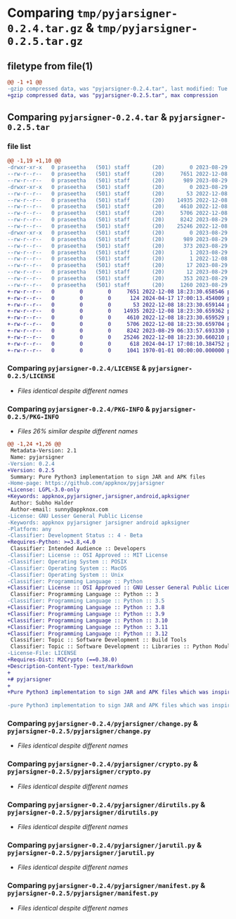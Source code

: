 # Comparing `tmp/pyjarsigner-0.2.4.tar.gz` & `tmp/pyjarsigner-0.2.5.tar.gz`

## filetype from file(1)

```diff
@@ -1 +1 @@
-gzip compressed data, was "pyjarsigner-0.2.4.tar", last modified: Tue Aug 29 06:38:56 2023, max compression
+gzip compressed data, was "pyjarsigner-0.2.5.tar", max compression
```

## Comparing `pyjarsigner-0.2.4.tar` & `pyjarsigner-0.2.5.tar`

### file list

```diff
@@ -1,19 +1,10 @@
-drwxr-xr-x   0 praseetha   (501) staff       (20)        0 2023-08-29 06:38:56.147511 pyjarsigner-0.2.4/
--rw-r--r--   0 praseetha   (501) staff       (20)     7651 2022-12-08 18:23:30.000000 pyjarsigner-0.2.4/LICENSE
--rw-r--r--   0 praseetha   (501) staff       (20)      989 2023-08-29 06:38:56.147596 pyjarsigner-0.2.4/PKG-INFO
-drwxr-xr-x   0 praseetha   (501) staff       (20)        0 2023-08-29 06:38:56.146421 pyjarsigner-0.2.4/pyjarsigner/
--rw-r--r--   0 praseetha   (501) staff       (20)       53 2022-12-08 18:23:30.000000 pyjarsigner-0.2.4/pyjarsigner/__init__.py
--rw-r--r--   0 praseetha   (501) staff       (20)    14935 2022-12-08 18:23:30.000000 pyjarsigner-0.2.4/pyjarsigner/change.py
--rw-r--r--   0 praseetha   (501) staff       (20)     4610 2022-12-08 18:23:30.000000 pyjarsigner-0.2.4/pyjarsigner/crypto.py
--rw-r--r--   0 praseetha   (501) staff       (20)     5706 2022-12-08 18:23:30.000000 pyjarsigner-0.2.4/pyjarsigner/dirutils.py
--rw-r--r--   0 praseetha   (501) staff       (20)     8242 2023-08-29 06:33:57.000000 pyjarsigner-0.2.4/pyjarsigner/jarutil.py
--rw-r--r--   0 praseetha   (501) staff       (20)    25246 2022-12-08 18:23:30.000000 pyjarsigner-0.2.4/pyjarsigner/manifest.py
-drwxr-xr-x   0 praseetha   (501) staff       (20)        0 2023-08-29 06:38:56.147371 pyjarsigner-0.2.4/pyjarsigner.egg-info/
--rw-r--r--   0 praseetha   (501) staff       (20)      989 2023-08-29 06:38:56.000000 pyjarsigner-0.2.4/pyjarsigner.egg-info/PKG-INFO
--rw-r--r--   0 praseetha   (501) staff       (20)      373 2023-08-29 06:38:56.000000 pyjarsigner-0.2.4/pyjarsigner.egg-info/SOURCES.txt
--rw-r--r--   0 praseetha   (501) staff       (20)        1 2023-08-29 06:38:56.000000 pyjarsigner-0.2.4/pyjarsigner.egg-info/dependency_links.txt
--rw-r--r--   0 praseetha   (501) staff       (20)        1 2022-12-08 18:30:32.000000 pyjarsigner-0.2.4/pyjarsigner.egg-info/not-zip-safe
--rw-r--r--   0 praseetha   (501) staff       (20)       17 2023-08-29 06:38:56.000000 pyjarsigner-0.2.4/pyjarsigner.egg-info/requires.txt
--rw-r--r--   0 praseetha   (501) staff       (20)       12 2023-08-29 06:38:56.000000 pyjarsigner-0.2.4/pyjarsigner.egg-info/top_level.txt
--rw-r--r--   0 praseetha   (501) staff       (20)      353 2023-08-29 06:38:56.147907 pyjarsigner-0.2.4/setup.cfg
--rw-r--r--   0 praseetha   (501) staff       (20)     1260 2023-08-29 06:38:49.000000 pyjarsigner-0.2.4/setup.py
+-rw-r--r--   0        0        0     7651 2022-12-08 18:23:30.658546 pyjarsigner-0.2.5/LICENSE
+-rw-r--r--   0        0        0      124 2024-04-17 17:00:13.454009 pyjarsigner-0.2.5/README.md
+-rw-r--r--   0        0        0       53 2022-12-08 18:23:30.659144 pyjarsigner-0.2.5/pyjarsigner/__init__.py
+-rw-r--r--   0        0        0    14935 2022-12-08 18:23:30.659362 pyjarsigner-0.2.5/pyjarsigner/change.py
+-rw-r--r--   0        0        0     4610 2022-12-08 18:23:30.659529 pyjarsigner-0.2.5/pyjarsigner/crypto.py
+-rw-r--r--   0        0        0     5706 2022-12-08 18:23:30.659704 pyjarsigner-0.2.5/pyjarsigner/dirutils.py
+-rw-r--r--   0        0        0     8242 2023-08-29 06:33:57.693330 pyjarsigner-0.2.5/pyjarsigner/jarutil.py
+-rw-r--r--   0        0        0    25246 2022-12-08 18:23:30.660210 pyjarsigner-0.2.5/pyjarsigner/manifest.py
+-rw-r--r--   0        0        0      618 2024-04-17 17:08:10.384752 pyjarsigner-0.2.5/pyproject.toml
+-rw-r--r--   0        0        0     1041 1970-01-01 00:00:00.000000 pyjarsigner-0.2.5/PKG-INFO
```

### Comparing `pyjarsigner-0.2.4/LICENSE` & `pyjarsigner-0.2.5/LICENSE`

 * *Files identical despite different names*

### Comparing `pyjarsigner-0.2.4/PKG-INFO` & `pyjarsigner-0.2.5/PKG-INFO`

 * *Files 26% similar despite different names*

```diff
@@ -1,24 +1,26 @@
 Metadata-Version: 2.1
 Name: pyjarsigner
-Version: 0.2.4
+Version: 0.2.5
 Summary: Pure Python3 implementation to sign JAR and APK files
-Home-page: https://github.com/appknox/pyjarsigner
+License: LGPL-3.0-only
+Keywords: appknox,pyjarsigner,jarsigner,android,apksigner
 Author: Subho Halder
 Author-email: sunny@appknox.com
-License: GNU Lesser General Public License
-Keywords: appknox pyjarsigner jarsigner android apksigner
-Platform: any
-Classifier: Development Status :: 4 - Beta
+Requires-Python: >=3.8,<4.0
 Classifier: Intended Audience :: Developers
-Classifier: License :: OSI Approved :: MIT License
-Classifier: Operating System :: POSIX
-Classifier: Operating System :: MacOS
-Classifier: Operating System :: Unix
-Classifier: Programming Language :: Python
+Classifier: License :: OSI Approved :: GNU Lesser General Public License v3 (LGPLv3)
 Classifier: Programming Language :: Python :: 3
-Classifier: Programming Language :: Python :: 3.5
+Classifier: Programming Language :: Python :: 3.8
+Classifier: Programming Language :: Python :: 3.9
+Classifier: Programming Language :: Python :: 3.10
+Classifier: Programming Language :: Python :: 3.11
+Classifier: Programming Language :: Python :: 3.12
 Classifier: Topic :: Software Development :: Build Tools
 Classifier: Topic :: Software Development :: Libraries :: Python Modules
-License-File: LICENSE
+Requires-Dist: M2Crypto (==0.38.0)
+Description-Content-Type: text/markdown
+
+# pyjarsigner
+
+Pure Python3 implementation to sign JAR and APK files which was inspired and borrowed from python-javatools.
 
-pure Python3 implementation to sign JAR and APK files which was inspired and borrowed from python-javatools
```

### Comparing `pyjarsigner-0.2.4/pyjarsigner/change.py` & `pyjarsigner-0.2.5/pyjarsigner/change.py`

 * *Files identical despite different names*

### Comparing `pyjarsigner-0.2.4/pyjarsigner/crypto.py` & `pyjarsigner-0.2.5/pyjarsigner/crypto.py`

 * *Files identical despite different names*

### Comparing `pyjarsigner-0.2.4/pyjarsigner/dirutils.py` & `pyjarsigner-0.2.5/pyjarsigner/dirutils.py`

 * *Files identical despite different names*

### Comparing `pyjarsigner-0.2.4/pyjarsigner/jarutil.py` & `pyjarsigner-0.2.5/pyjarsigner/jarutil.py`

 * *Files identical despite different names*

### Comparing `pyjarsigner-0.2.4/pyjarsigner/manifest.py` & `pyjarsigner-0.2.5/pyjarsigner/manifest.py`

 * *Files identical despite different names*

